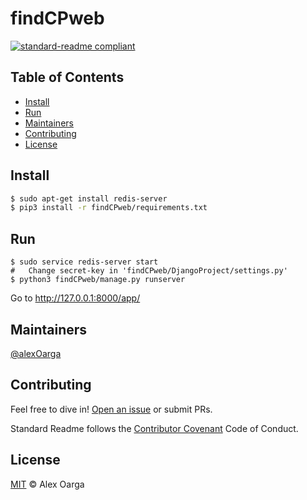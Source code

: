 # findCPweb

[![standard-readme compliant](https://img.shields.io/badge/readme%20style-standard-brightgreen.svg?style=flat-square)](https://github.com/RichardLitt/standard-readme)

## Table of Contents
- [Install](#install)
- [Run](#Run)
- [Maintainers](#maintainers)
- [Contributing](#contributing)
- [License](#license)

## Install
```sh
$ sudo apt-get install redis-server
$ pip3 install -r findCPweb/requirements.txt
```

## Run
```
$ sudo service redis-server start
#   Change secret-key in 'findCPweb/DjangoProject/settings.py'
$ python3 findCPweb/manage.py runserver
```
Go to http://127.0.0.1:8000/app/

## Maintainers

[@alexOarga](https://github.com/alexOarga)

## Contributing

Feel free to dive in! [Open an issue](https://github.com/findCP/findCPweb/issues/new) or submit PRs.

Standard Readme follows the [Contributor Covenant](http://contributor-covenant.org/version/1/3/0/) Code of Conduct.

## License

[MIT](LICENSE) © Alex Oarga
